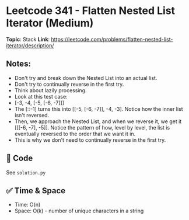 # Leetcode 341 - Flatten Nested List Iterator (Medium)

**Topic**: Stack
**Link**: https://leetcode.com/problems/flatten-nested-list-iterator/description/

## Notes: 
 - Don't try and break down the Nested List into an actual list. 
 - Don't try to continually reverse in the first try. 
 - Think about lazily processing. 
 - Look at this test case:
 - [-3, -4, [-5, [-6, -7]]]
 - The [::-1] turns this into [[-5, [-6, -7]], -4, -3]. Notice how the inner list isn't reversed.
 - Then, we approach the Nested List, and when we reverse it, we get it [[[-6, -7], -5]]. Notice the pattern of how, level by level, the list is eventually reversed to the order that we want it in. 
 - This is why we don't need to continually reverse in the first try. 

## 🧪 Code
See `solution.py`

## ✅ Time & Space
- Time: O(n)
- Space: O(k) - number of unique characters in a string